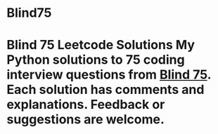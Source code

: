 # Blind75
# Blind 75 Leetcode Solutions  My Python solutions to 75 coding interview questions from [Blind 75](https://leetcode.com/discuss/general-discussion/460599/blind-75-leetcode-questions).  Each solution has comments and explanations.  Feedback or suggestions are welcome.
